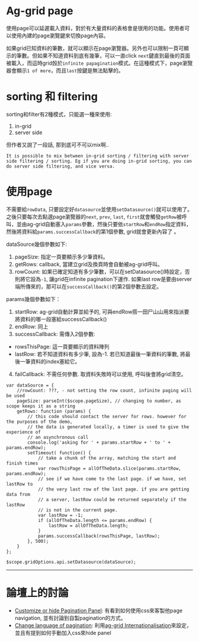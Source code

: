 Ag-grid page
===

使用page可以延遲載入資料，對於有大量資料的表格會是很用的功能。使用者可以使用內建的page瀏覽鍵來切換page內容。

如果grid已知資料的筆數，就可以顯示在page瀏覽器。另外也可以限制一頁可顯示的筆數。但如果不知道資料到底有幾筆，可以一直click `next`鍵直到最後的頁面被載入，而這時grid㲃於`infinite papagination`模式。在這種模式下，page瀏覽器會顯示`1 of more`，而且`last`按鍵是無法點擊的。

# sorting 和 filtering
sorting和filter有2種模式，只能選一種來使用:
1. in-grid
2. server side

但作者又說了一段話, 那到底可不可以mix啊..
```
It is possible to mix between in-grid sorting / filtering with server side filtering / sorting. Eg if you are doing in-grid sorting, you can do server side filtering, and vice versa.
```

# 使用page
不需要給`rowData`, 只要設定好`datasource`並使用`setDatasource()`就可以使用了。 之後只要每次去點選page瀏覽器的`next`, `prev`, `last`, `first`就會觸發`getRow`被呼叫，並由ag-grid自動塞入`params`參數，然後只要依`startRow`和`endRow`指定資料，然後將資料給`params.successCallback`的第1個參數, grid就會更新內容了
。 

dataSource幾個參數如下:
1. pageSize: 指定一頁要顯示多少筆資料。
2. getRows: callback, 當建立grid及換頁時會自動被ag-grid呼叫。
3. rowCount: 如果已確定知道有多少筆數，可以在setDatasource()時設定，否則將它設為`-1`, 讓grid在infinite pagination下運作. 如果last row是要由server端所傳來的，那可以在`successCallback()`的第2個參數去設定。

params幾個參數如下：
1. startRow: ag-grid自動計算並給予的, 可與endRow搭一田尸山山用來指派要將資料的哪一段塞給successCallback()
2. endRow: 同上
3. successCallback: 需傳入2個參數:
  - rowsThisPage: 這一頁要顯示的資料陣列
  - lastRow: 若不知道資料有多少筆, 設為-1. 若已知道最後一筆資料的筆數, 將最後一筆資料的index塞給它。
4. failCallback: 不需任何參數. 取資料失敗時可以使用, 呼叫後會將grid清空。

```
var dataSource = {
	//rowCount: ???, - not setting the row count, infinite paging will be used
	pageSize: parseInt($scope.pageSize), // changing to number, as scope keeps it as a string
	getRows: function (params) {
		// this code should contact the server for rows. however for the purposes of the demo,
		// the data is generated locally, a timer is used to give the experience of
		// an asynchronous call
		console.log('asking for ' + params.startRow + ' to ' + params.endRow);
		setTimeout( function() {
			// take a chunk of the array, matching the start and finish times
			var rowsThisPage = allOfTheData.slice(params.startRow, params.endRow);
			// see if we have come to the last page. if we have, set lastRow to
			// the very last row of the last page. if you are getting data from
			// a server, lastRow could be returned separately if the lastRow
			// is not in the current page.
			var lastRow = -1;
			if (allOfTheData.length <= params.endRow) {
				lastRow = allOfTheData.length;
			}
			params.successCallback(rowsThisPage, lastRow);
		}, 500);
	}
};

$scope.gridOptions.api.setDatasource(dataSource);
```

---
# 論壇上的討論

* [Customize or hide Pagination Panel](http://ag-grid.com/forum/showthread.php?tid=79&highlight=pagination+panel): 有看到如何使用css來客製他page navigation, 並有討論到自製pagination的方式。
* [Change language of pagination](http://ag-grid.com/forum/showthread.php?tid=2752&highlight=pagination): 利用[ag-grid Internationalisation](http://www.ag-grid.com/angular-grid-internationalisation/index.php)來設定，並且有提到如何手動加入css來hide panel